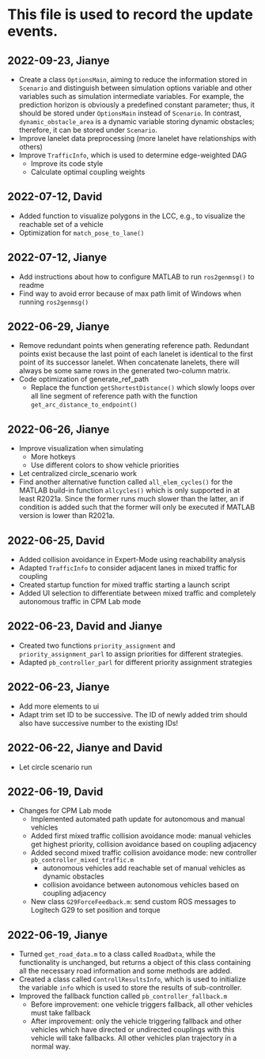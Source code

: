 # This file is used to record the update events.

## 2022-09-23, Jianye
- Create a class `OptionsMain`, aiming to reduce the information stored in `Scenario` and distinguish between simulation options variable and other variables such as simulation intermediate variables. For example, the prediction horizon is obviously a predefined constant parameter; thus, it should be stored under `OptionsMain` instead of `Scenario`. In contrast, `dynamic_obstacle_area` is a dynamic variable storing dynamic obstacles; therefore, it can be stored under `Scenario`.  
- Improve lanelet data preprocessing (more lanelet have relationships with others)
- Improve `TrafficInfo`, which is used to determine edge-weighted DAG 
    - Improve its code style
    - Calculate optimal coupling weights

## 2022-07-12, David
- Added function to visualize polygons in the LCC, e.g., to visualize the reachable set of a vehicle
- Optimization for `match_pose_to_lane()`
## 2022-07-12, Jianye
- Add instructions about how to configure MATLAB to run `ros2genmsg()` to readme
- Find way to avoid error because of max path limit of Windows when running `ros2genmsg()`

## 2022-06-29, Jianye
- Remove redundant points when generating reference path. Redundant points exist because the last point of each lanelet is identical to the first point of its successor lanelet. When concatenate lanelets, there will always be some same rows in the generated two-column matrix.
- Code optimization of generate_ref_path
    - Replace the function `getShortestDistance()` which slowly loops over all line segment of reference path with the function `get_arc_distance_to_endpoint()`

## 2022-06-26, Jianye
- Improve visualization when simulating
    - More hotkeys
    - Use different colors to show vehicle priorities
- Let centralized circle_scenario work
- Find another alternative function called `all_elem_cycles()` for the MATLAB build-in function `allcycles()` which is only supported in at least R2021a. Since the former runs much slower than the latter, an if condition is added such that the former will only be executed if MATLAB version is lower than R2021a. 

## 2022-06-25, David
- Added collision avoidance in Expert-Mode using reachability analysis
- Adapted `TrafficInfo` to consider adjacent lanes in mixed traffic for coupling
- Created startup function for mixed traffic starting a launch script
- Added UI selection to differentiate between mixed traffic and completely autonomous traffic in CPM Lab mode

## 2022-06-23, David and Jianye
- Created two functions `priority_assignment` and `priority_assignment_parl` to assign priorities for different strategies.
- Adapted `pb_controller_parl` for different priority assignment strategies

## 2022-06-23, Jianye
- Add more elements to ui
- Adapt trim set ID to be successive. The ID of newly added trim should also have successive number to the existing IDs!

## 2022-06-22, Jianye and David
- Let circle scenario run

## 2022-06-19, David
- Changes for CPM Lab mode
    - Implemented automated path update for autonomous and manual vehicles
    - Added first mixed traffic collision avoidance mode: manual vehicles get highest priority, collision avoidance based on coupling adjacency
    - Added second mixed traffic collision avoidance mode: new controller `pb_controller_mixed_traffic.m`
        - autonomous vehicles add reachable set of manual vehicles as dynamic obstacles
        - collision avoidance between autonomous vehicles based on coupling adjacency
    - New class `G29ForceFeedback.m`: send custom ROS messages to Logitech G29 to set position and torque

## 2022-06-19, Jianye
- Turned `get_road_data.m` to a class called `RoadData`, while the functionality is unchanged, but returns a object of this class containing all the necessary road information and some methods are added.
- Created a class called `ControllResultsInfo`, which is used to initialize the variable `info` which is used to store the results of sub-controller.
- Improved the fallback function called `pb_controller_fallback.m`
    - Before improvement: one vehicle triggers fallback, all other vehicles must take fallback
    - After improvement: only the vehicle triggering fallback and other vehicles which have directed or undirected couplings with this vehicle will take fallbacks. All other vehicles plan trajectory in a normal way.